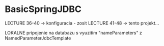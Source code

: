 # BasicSpringJDBC

LECTURE 36-40 -> konfiguracia - zosit
LECTURE 41-48 -> tento projekt...

LOKALNE pripojenie na databazu s vyuzitim "nameParameters" z NamedParameterJdbcTemplate
